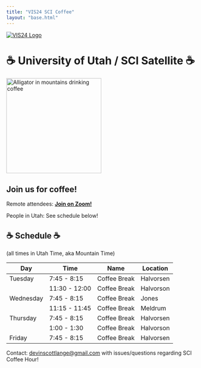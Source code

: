 ```yaml
---
title: "VIS24 SCI Coffee"
layout: "base.html"
---
```


[![VIS24 Logo](/assets/logo.png)](/)


# ☕ University of Utah / SCI Satellite ☕

<img style="width: 250px" alt="Alligator in mountains drinking coffee" src="/assets/gator_coffee_mountains.png" />

## Join us for coffee!

Remote attendees: [**Join on Zoom!**](https://utah.zoom.us/j/92719330333)

People in Utah: See schedule below!

## ☕ Schedule ☕

(all times in Utah Time, aka Mountain Time)

| Day       | Time         | Name         | Location  |
| --------- | ------------ | ------------ | --------- |
| Tuesday   | 7:45 - 8:15  | Coffee Break | Halvorsen |
|           | 11:30 - 12:00| Coffee Break | Halvorson |
| Wednesday | 7:45 - 8:15  | Coffee Break | Jones     |
|           | 11:15 - 11:45| Coffee Break | Meldrum   |
| Thursday  | 7:45 - 8:15  | Coffee Break | Halvorsen |
|           | 1:00 - 1:30  | Coffee Break | Halvorson |
| Friday    | 7:45 - 8:15  | Coffee Break | Halvorsen |

Contact: [devinscottlange@gmail.com](mailto:devinscottlange@gmail.com) with issues/questions regarding SCI Coffee Hour!
